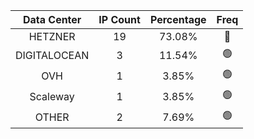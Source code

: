 | Data Center | IP Count | Percentage | Freq |
|:------------:|:--------:|:-----------:|:-----:|
| HETZNER | 19 | 73.08% | 🔴 |
| DIGITALOCEAN | 3 | 11.54% | 🟢 |
| OVH | 1 | 3.85% | 🟢 |
| Scaleway | 1 | 3.85% | 🟢 |
| OTHER | 2 | 7.69% | 🟢 |